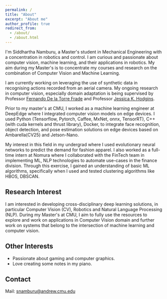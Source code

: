 ```yaml
---
permalink: /
title: "About"
excerpt: "About me"
author_profile: true
redirect_from: 
  - /about/
  - /about.html
---
```


I'm Siddhartha Namburu, a Master's student in Mechanical Engineering with a concentration in robotics and control. I am curious and passionate about computer vision, machine learning, and their applications in robotics. My aim during my Master's is to concentrate my courses and research on the combination of Computer Vision and Machine Learning.

I am currently working on leveraging the use of synthetic data in recognising actions recorded from an aerial camera. My ongoing research in computer vision, especially domain adaptation is being supervised by Professor [Fernando De la Torre Frade](http://www.cs.cmu.edu/~ftorre/index.html) and Professor [Jessica K. Hodgins](http://www.cs.cmu.edu/~jkh/).

Prior to my master's at CMU, I worked as a machine learning engineer at DeepEdge where I integrated computer vision models on edge devices. I used Python (Tensorflow, Pytorch, Caffee, MxNet, onnx, TensorRT), C++(with cuda kernels and thrust library), Docker, to integrate face recognition, object detection, and pose estimation solutions on edge devices based on Ambarella(CV25) and Jetson-Nano. 

My interest in this field in my undergrad where I used evolutionary neural networks to predict the demand for fashion apparel. I also worked as a full-time intern at Nomura where I collaborated with the FinTech team in implementing ML, NLP technologies to automate use-cases in the finance division. Through this exercise, I gained an understanding of basic ML algorithms, specifically when I used and tested clustering algorithms like HBOS, DBSCAN.

Research Interest
------
I am interested in developing cross-disciplinary deep learning solutions, in particular Computer Vision (CV), Robotics and Natural Language Processing (NLP). During my Master's at CMU, I aim to fully use the resources to explore and work on applications in Computer Vision domain and further work on systems that belong to the intersection of machine learning and computer vision.  

Other Interests
-----
* Passionate about gaming and computer graphics.
* Love creating some notes in my piano.

Contact
-----
Mail: snamburu@andrew.cmu.edu
